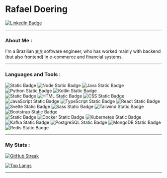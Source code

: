 <div>
  <h1>
    Rafael Doering
  </h1>
  <div id="badges">
    <a href="[your-linkedin-URL](https://www.linkedin.com/in/rafael-doering/)">
      <img src="https://img.shields.io/badge/LinkedIn-blue?style=for-the-badge&logo=linkedin&logoColor=white" alt="LinkedIn Badge"/>
    </a>
  </div>
</div>

---

### About Me :
I'm a Brazilian 🇧🇷 software engineer, who has worked mainly with backend (but also frontend) in e-commerce and financial systems.

---

### Languages and Tools :
![Static Badge](https://img.shields.io/badge/back-black?style=for-the-badge)
![Node Static Badge](https://img.shields.io/badge/node-%23339933?style=for-the-badge&logo=node.js&logoColor=white)
![Java Static Badge](https://img.shields.io/badge/Java-orangered?style=for-the-badge&logo=coffeescript&logoColor=white)
![Python Static Badge](https://img.shields.io/badge/Python-%233776AB?style=for-the-badge&logo=python&logoColor=white)
![Kotlin Static Badge](https://img.shields.io/badge/Kotlin-%237F52FF?style=for-the-badge&logo=kotlin&logoColor=white)
<br>
![Static Badge](https://img.shields.io/badge/front-black?style=for-the-badge)
![HTML Static Badge](https://img.shields.io/badge/html-%23E34F26?style=for-the-badge&logo=html5&logoColor=white)
![CSS Static Badge](https://img.shields.io/badge/css-%231572B6?style=for-the-badge&logo=css3&logoColor=white)
![JavaScript Static Badge](https://img.shields.io/badge/JS-%23F7DF1E?style=for-the-badge&logo=javascript&logoColor=black)
![TypeScript Static Badge](https://img.shields.io/badge/TS-%233178C6?style=for-the-badge&logo=typescript&logoColor=white)
![React Static Badge](https://img.shields.io/badge/React-%2358C4DC?style=for-the-badge&logo=react&logoColor=white)
![Svelte Static Badge](https://img.shields.io/badge/Svelte-%23FF3E00?style=for-the-badge&logo=svelte&logoColor=white)
![Sass Static Badge](https://img.shields.io/badge/Sass-%23CC6699?style=for-the-badge&logo=sass&logoColor=white)
![Tailwind Static Badge](https://img.shields.io/badge/Tailwind-%2306B6D4?style=for-the-badge&logo=tailwindcss&logoColor=white)
![Bootstrap Static Badge](https://img.shields.io/badge/BS-%237952B3?style=for-the-badge&logo=bootstrap&logoColor=white)
<br>
![Static Badge](https://img.shields.io/badge/infra-black?style=for-the-badge)
![Docker Static Badge](https://img.shields.io/badge/docker-%232496ED?style=for-the-badge&logo=docker&logoColor=white)
![Kubernetes Static Badge](https://img.shields.io/badge/kubernetes-%23326CE5?style=for-the-badge&logo=kubernetes&logoColor=white)
![Kafka Static Badge](https://img.shields.io/badge/Kafka-%23231F20?style=for-the-badge&logo=apachekafka&logoColor=white)
![PostgreSQL Static Badge](https://img.shields.io/badge/Postgres-%234169E1?style=for-the-badge&logo=postgresql&logoColor=white)
![MongoDB Static Badge](https://img.shields.io/badge/MongoDB-%2347A248?style=for-the-badge&logo=mongodb&logoColor=white)
![Redis Static Badge](https://img.shields.io/badge/Redis-%23DC382D?style=for-the-badge&logo=redis&logoColor=white)

---

### My Stats :
[![GitHub Streak](http://github-readme-streak-stats.herokuapp.com?user=RafaelDoering&theme=dark&background=000000)](https://git.io/streak-stats)

[![Top Langs](https://github-readme-stats.vercel.app/api/top-langs/?username=RafaelDoering&layout=compact&theme=vision-friendly-dark)](https://github.com/anuraghazra/github-readme-stats)

---
